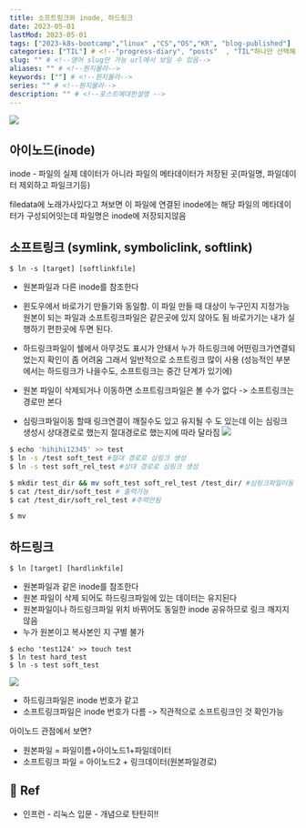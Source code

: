 ```yaml
---
title: 소프트링크와 inode, 하드링크
date: 2023-05-01
lastMod: 2023-05-01
tags: ["2023-k8s-bootcamp","linux" ,"CS","OS","KR", "blog-published"] 
categories: ["TIL"] # <!--"progress-diary", "posts"  , "TIL"하나만 선택해서보셈 -->
slug: "" # <!--영어 slug만 가능 url에서 보일 수 있음-->
aliases: "" # <!--뭔지몰라-->
keywords: [""] # <!--뭔지몰라-->
series: "" # <!--뭔지몰라-->
description: "" # <!--포스트에대한설명 -->
---
```




![](https://i.imgur.com/lcnwPN8.png)

## 아이노드(inode)

inode - 파일의 실제 데이터가 아니라 파일의 메타데이터가 저장된 곳(파일명, 파일데이터 제외하고 파일크기등)

filedata에 노래가사있다고 쳐보면
이 파일에 연결된 inode에는 해당 파일의 메타데이터가 구성되어잇는데 파일명은 inode에 저장되지않음 



## 소프트링크 (symlink, symboliclink, softlink)

```
$ ln -s [target] [softlinkfile]
```

- 원본파일과 다른 inode를 참조한다

- 윈도우에서 바로가기 만들기와 동일함. 이 파일 만들 때 대상이 누구인지 지정가능 원본이 되는 파일과 소프트링크파일은 같은곳에 있지 않아도 됨 바로가기는 내가 실행하기 편한곳에 두면 된다.

- 하드링크파일이 쉘에서 아무것도 표시가 안돼서 누가 하드링크에 어떤링크가연결되었는지 확인이 좀 어려움 그래서 일반적으로 소프트링크 많이 사용 (성능적인 부분에서는 하드링크가 나을수도, 소프트링크는 중간 단계가 있기에) 
- 원본 파일이 삭제되거나 이동하면 소프트링크파일은 볼 수가 없다 -> 소프트링크는 경로만 본다 

- 심링크파일이동 할때 링크연결이 깨질수도 있고 유지될 수 도 있는데 이는 심링크 생성시 상대경로로 했는지 절대경로로 했는지에 따라 달라짐
![](https://i.imgur.com/nN25fT1.png)

```sh 
$ echo 'hihihi12345' >> test
$ ln -s /test soft_test #절대 경로로 심링크 생성
$ ln -s test soft_rel_test #상대 경로로 심링크 생성

$ mkdir test_dir && mv soft_test soft_rel_test /test_dir/ #심링크파일이동
$ cat /test_dir/soft_test # 출력가능
$ cat /test_dir/soft_rel_test #추력안됨

$ mv
```


## 하드링크 


```
$ ln [target] [hardlinkfile]
```

- 원본파일과 같은 inode를 참조한다
- 원본 파일이 삭제 되어도 하드링크파일에 있는 데이터는 유지된다 
- 원본파일이나 하드링크파일 위치 바뀌어도 동일한 inode 공유하므로 링크 깨지지않음
- 누가 원본이고 복사본인 지 구별 불가

```
$ echo 'test124' >> touch test
$ ln test hard_test
$ ln -s test soft_test
```

![](https://i.imgur.com/wwILTDs.png)
- 하드링크파일은 inode 번호가 같고
- 소프트링크파일은 inode 번호가 다름 -> 직관적으로 소프트링크인 것 확인가능



아이노드 관점에서 보면?
- 원본파일 = 파일이름+아이노드1+파일데이터
- 소프트링크 파일 = 아이노드2 + 링크데이터(원본파일경로)




## 📑 Ref
- 인프런 - 리눅스 입문 - 개념으로 탄탄히!!